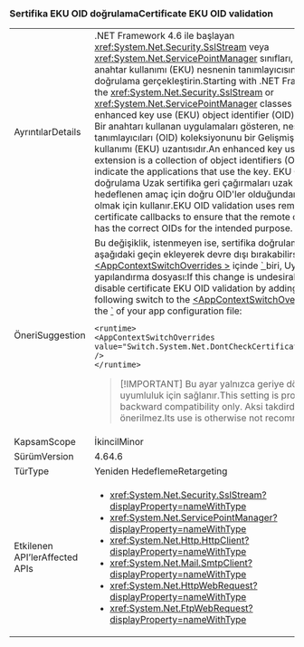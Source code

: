 ### <a name="certificate-eku-oid-validation"></a><span data-ttu-id="dd0ef-101">Sertifika EKU OID doğrulama</span><span class="sxs-lookup"><span data-stu-id="dd0ef-101">Certificate EKU OID validation</span></span>

|   |   |
|---|---|
|<span data-ttu-id="dd0ef-102">Ayrıntılar</span><span class="sxs-lookup"><span data-stu-id="dd0ef-102">Details</span></span>|<span data-ttu-id="dd0ef-103">.NET Framework 4.6 ile başlayan <xref:System.Net.Security.SslStream> veya <xref:System.Net.ServicePointManager> sınıfları, Gelişmiş anahtar kullanımı (EKU) nesnenin tanımlayıcısını (OID) doğrulama gerçekleştirin.</span><span class="sxs-lookup"><span data-stu-id="dd0ef-103">Starting with .NET Framework 4.6, the <xref:System.Net.Security.SslStream> or <xref:System.Net.ServicePointManager> classes perform enhanced key use (EKU) object identifier (OID) validation.</span></span> <span data-ttu-id="dd0ef-104">Bir anahtarı kullanan uygulamaları gösteren, nesne tanımlayıcıları (OID) koleksiyonunu bir Gelişmiş anahtar kullanımı (EKU) uzantısıdır.</span><span class="sxs-lookup"><span data-stu-id="dd0ef-104">An enhanced key usage (EKU) extension is a collection of object identifiers (OIDs) that indicate the applications that use the key.</span></span> <span data-ttu-id="dd0ef-105">EKU OID'sini doğrulama Uzak sertifika geri çağırmaları uzak sertifika hedeflenen amaç için doğru OID'ler olduğundan emin olmak için kullanır.</span><span class="sxs-lookup"><span data-stu-id="dd0ef-105">EKU OID validation uses remote certificate callbacks to ensure that the remote certificate has the correct OIDs for the intended purpose.</span></span>|
|<span data-ttu-id="dd0ef-106">Öneri</span><span class="sxs-lookup"><span data-stu-id="dd0ef-106">Suggestion</span></span>|<span data-ttu-id="dd0ef-107">Bu değişiklik, istenmeyen ise, sertifika doğrulama EKU OID aşağıdaki geçin ekleyerek devre dışı bırakabilirsiniz [ \<AppContextSwitchOverrides >](~/docs/framework/configure-apps/file-schema/runtime/appcontextswitchoverrides-element.md) içinde [ \` ](~/docs/framework/configure-apps/file-schema/runtime/runtime-element.md) biri, Uygulama yapılandırma dosyası:</span><span class="sxs-lookup"><span data-stu-id="dd0ef-107">If this change is undesirable, you can disable certificate EKU OID validation by adding the following switch to the [\<AppContextSwitchOverrides>](~/docs/framework/configure-apps/file-schema/runtime/appcontextswitchoverrides-element.md) in the [\`](~/docs/framework/configure-apps/file-schema/runtime/runtime-element.md) of your app configuration file:</span></span><pre><code class="lang-xml">&lt;runtime&gt;&#13;&#10;&lt;AppContextSwitchOverrides&#13;&#10;value=&quot;Switch.System.Net.DontCheckCertificateEKUs=true&quot; /&gt;&#13;&#10;&lt;/runtime&gt;&#13;&#10;</code></pre> <blockquote> [!IMPORTANT] <span data-ttu-id="dd0ef-108">Bu ayar yalnızca geriye dönük uyumluluk için sağlanır.</span><span class="sxs-lookup"><span data-stu-id="dd0ef-108">This setting is provided for backward compatibility only.</span></span> <span data-ttu-id="dd0ef-109">Aksi takdirde, kullanımı önerilmez.</span><span class="sxs-lookup"><span data-stu-id="dd0ef-109">Its use is otherwise not recommended.</span></span></blockquote> |
|<span data-ttu-id="dd0ef-110">Kapsam</span><span class="sxs-lookup"><span data-stu-id="dd0ef-110">Scope</span></span>|<span data-ttu-id="dd0ef-111">İkincil</span><span class="sxs-lookup"><span data-stu-id="dd0ef-111">Minor</span></span>|
|<span data-ttu-id="dd0ef-112">Sürüm</span><span class="sxs-lookup"><span data-stu-id="dd0ef-112">Version</span></span>|<span data-ttu-id="dd0ef-113">4.6</span><span class="sxs-lookup"><span data-stu-id="dd0ef-113">4.6</span></span>|
|<span data-ttu-id="dd0ef-114">Tür</span><span class="sxs-lookup"><span data-stu-id="dd0ef-114">Type</span></span>|<span data-ttu-id="dd0ef-115">Yeniden Hedefleme</span><span class="sxs-lookup"><span data-stu-id="dd0ef-115">Retargeting</span></span>|
|<span data-ttu-id="dd0ef-116">Etkilenen API’ler</span><span class="sxs-lookup"><span data-stu-id="dd0ef-116">Affected APIs</span></span>|<ul><li><xref:System.Net.Security.SslStream?displayProperty=nameWithType></li><li><xref:System.Net.ServicePointManager?displayProperty=nameWithType></li><li><xref:System.Net.Http.HttpClient?displayProperty=nameWithType></li><li><xref:System.Net.Mail.SmtpClient?displayProperty=nameWithType></li><li><xref:System.Net.HttpWebRequest?displayProperty=nameWithType></li><li><xref:System.Net.FtpWebRequest?displayProperty=nameWithType></li></ul>|

